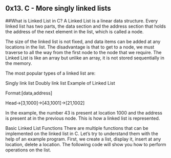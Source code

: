 ## 0x13. C - More singly linked lists
##What is Linked List in C?
A Linked List is a linear data structure. Every linked list has two parts, the data section and the address section that holds the address of the next element in the list, which is called a node.

The size of the linked list is not fixed, and data items can be added at any locations in the list. The disadvantage is that to get to a node, we must traverse to all the way from the first node to the node that we require. The Linked List is like an array but unlike an array, it is not stored sequentially in the memory.

The most popular types of a linked list are:

Singly link list
Doubly link list
Example of Linked List

Format:[data,address]

Head->[3,1000]->[43,1001]->[21,1002]

In the example, the number 43 is present at location 1000 and the address is present at in the previous node. This is how a linked list is represented.

Basic Linked List Functions
There are multiple functions that can be implemented on the linked list in C. Let’s try to understand them with the help of an example program. First, we create a list, display it, insert at any location, delete a location. The following code will show you how to perform operations on the list.
